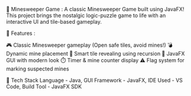 🧩 Minesweeper Game : 
  A classic Minesweeper Game built using JavaFX! This project brings the nostalgic logic-puzzle game to life with an interactive UI and tile-based gameplay.

🚀 Features : 

🎮 Classic Minesweeper gameplay (Open safe tiles, avoid mines!)
💣 Dynamic mine placement
🧠 Smart tile revealing using recursion
🎨 JavaFX GUI with modern look
⏱️ Timer & mine counter display
⚠️ Flag system for marking suspected mines

🧰 Tech Stack
Language	   -          Java,
GUI Framework	   -      JavaFX,
IDE Used	       -      VS Code,
Build Tool       -      JavaFX SDK
